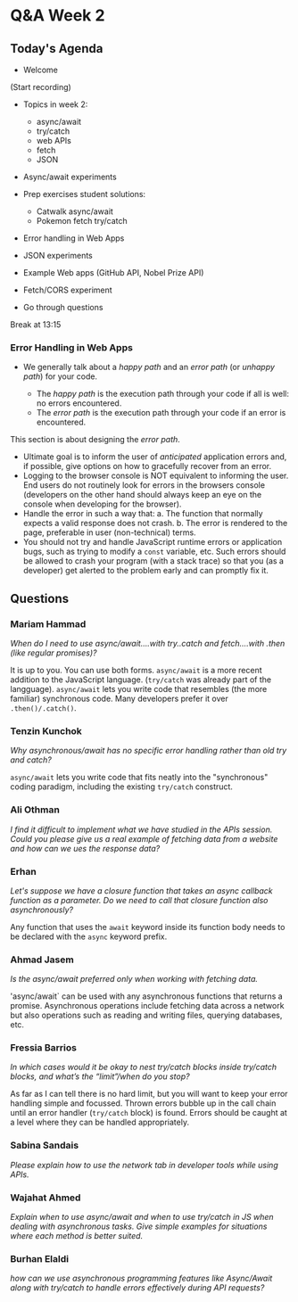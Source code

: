<!-- cSpell:disable -->

# Q&A Week 2

## Today's Agenda

- Welcome

(Start recording)

- Topics in week 2:

  - async/await
  - try/catch
  - web APIs
  - fetch
  - JSON

- Async/await experiments

- Prep exercises student solutions:
  - Catwalk async/await
  - Pokemon fetch try/catch
- Error handling in Web Apps
- JSON experiments
- Example Web apps (GitHub API, Nobel Prize API)
- Fetch/CORS experiment

- Go through questions

Break at 13:15

### Error Handling in Web Apps

- We generally talk about a _happy path_ and an _error path_ (or _unhappy path_) for your code.

  - The _happy path_ is the execution path through your code if all is well: no errors encountered.
  - The _error path_ is the execution path through your code if an error is encountered.

This section is about designing the _error path_.

- Ultimate goal is to inform the user of _anticipated_ application errors and, if possible, give options on how to gracefully recover from an error.
- Logging to the browser console is NOT equivalent to informing the user. End users do not routinely look for errors in the browsers console (developers on the other hand should always keep an eye on the console when developing for the browser).
- Handle the error in such a way that:
  a. The function that normally expects a valid response does not crash.
  b. The error is rendered to the page, preferable in user (non-technical) terms.
- You should not try and handle JavaScript runtime errors or application bugs, such as trying to modify a `const` variable, etc. Such errors should be allowed to crash your program (with a stack trace) so that you (as a developer) get alerted to the problem early and can promptly fix it.

## Questions

### Mariam Hammad

_When do I need to use async/await….with try..catch and fetch….with .then (like regular promises)?_

It is up to you. You can use both forms. `async/await` is a more recent addition to the JavaScript language. (`try/catch` was already part of the langguage). `async/await` lets you write code that resembles (the more familiar) synchronous code. Many developers prefer it over `.then()/.catch()`.

### Tenzin Kunchok

_Why asynchronous/await has no specific error handling rather than old try and catch?_

`async/await` lets you write code that fits neatly into the "synchronous" coding paradigm, including the existing `try/catch` construct.

### Ali Othman

_I find it difficult to implement what we have studied in the APIs session. Could you please give us a real example of fetching data from a website and how can we ues the response data?_

### Erhan

_Let's suppose we have a closure function that takes an async callback function as a parameter. Do we need to call that closure function also asynchronously?_

Any function that uses the `await` keyword inside its function body needs to be declared with the `async` keyword prefix.

### Ahmad Jasem

_Is the async/await preferred only when working with fetching data._

'async/await` can be used with any asynchronous functions that returns a promise. Asynchronous operations include fetching data across a network but also operations such as reading and writing files, querying databases, etc.

### Fressia Barrios

_In which cases would it be okay to nest try/catch blocks inside try/catch blocks, and what’s the “limit”/when do you stop?_

As far as I can tell there is no hard limit, but you will want to keep your error handling simple and focussed. Thrown errors bubble up in the call chain until an error handler (`try/catch` block) is found. Errors should be caught at a level where they can be handled appropriately.

### Sabina Sandais

_Please explain how to use the network tab in developer tools while using APIs._

### Wajahat Ahmed

_Explain when to use async/await and when to use try/catch in JS when dealing with asynchronous tasks. Give simple examples for situations where each method is better suited._

### Burhan Elaldi

_how can we use asynchronous programming features like Async/Await along with try/catch to handle errors effectively during API requests?_
